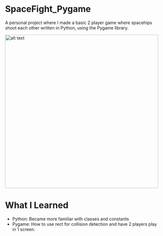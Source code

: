 # SpaceFight_Pygame
A personal project where I made a basic 2 player game where spacehips shoot each other written in Python, using the Pygame library.

<img src="https://user-images.githubusercontent.com/44016398/110753991-41839a80-8215-11eb-906e-3a2265de4cb7.JPG" alt="alt text" width="500">

# What I Learned  
* Python: Became more familiar with classes and constants
* Pygame: How to use rect for collision detection and have 2 players play in 1 screen.
